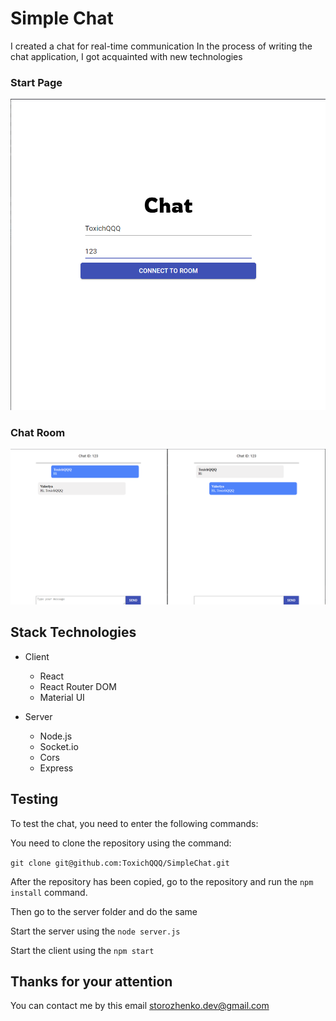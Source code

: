 # Simple Chat 

I created a chat for real-time communication 
In the process of writing the chat application, I got acquainted with new technologies


### Start Page
![alt text](./src/assests/github_chat_image_start.png)


### Chat Room 
![alt text](./src/assests/github_chat_image.png)


## Stack Technologies

- Client
  - React
  - React Router DOM
  - Material UI

- Server
  - Node.js 
  - Socket.io
  - Cors 
  - Express 

## Testing

To test the chat, you need to enter the following commands:

You need to clone the repository using the command:
 
 `git clone git@github.com:ToxichQQQ/SimpleChat.git`

After the repository has been copied, go to the repository and run the `npm install` command. 

Then go to the server folder and do the same

Start the server using the `node server.js`

Start the client using the `npm start`

## Thanks for your attention

You can contact me by this email storozhenko.dev@gmail.com
